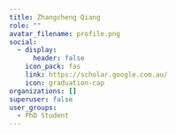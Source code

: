 ```yaml
---
title: Zhangcheng Qiang
role: ""
avatar_filename: profile.png
social:
  - display:
      header: false
    icon_pack: fas
    link: https://scholar.google.com.au/
    icon: graduation-cap
organizations: []
superuser: false
user_groups:
  - PhD Student
---
```

